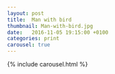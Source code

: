 ```yaml
---
layout: post
title:  Man with bird
thumbnail: Man-with-bird.jpg
date:   2016-11-05 19:15:00 +0100
categories: print
carousel: true
---
```

{% include carousel.html %}

